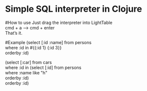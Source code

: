 Simple SQL interpreter in Clojure
=================================

#How to use
Just drag the interpreter into LightTable  
cmd + a --> cmd + enter  
That’s it.  

#Example
(select [:id :name] from persons  
        where :id in #{{:id 1} {:id 3}}  
        orderby :id)  
  
(select [:car] from cars  
         where :id in (select [:id] from persons  
                        where :name like "h"  
                        orderby :id)  
         orderby :id)  

